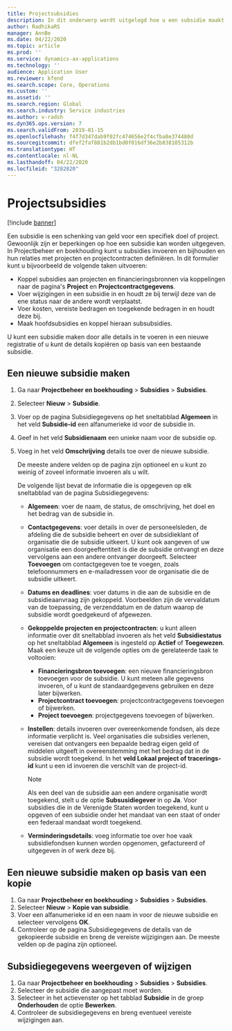 ```yaml
---
title: Projectsubsidies
description: In dit onderwerp wordt uitgelegd hoe u een subsidie maakt of wijzigt.
author: RadhikaRS
manager: AnnBe
ms.date: 04/22/2020
ms.topic: article
ms.prod: ''
ms.service: dynamics-ax-applications
ms.technology: ''
audience: Application User
ms.reviewer: kfend
ms.search.scope: Core, Operations
ms.custom: ''
ms.assetid: ''
ms.search.region: Global
ms.search.industry: Service industries
ms.author: v-radsh
ms.dyn365.ops.version: 7
ms.search.validFrom: 2019-01-15
ms.openlocfilehash: f4f7d347dab9f02fc474656e2f4cfba8e374480d
ms.sourcegitcommit: dfef2faf881b2db1bd0f016df36e2b838105312b
ms.translationtype: HT
ms.contentlocale: nl-NL
ms.lasthandoff: 04/22/2020
ms.locfileid: "3282820"
---
```

# <a name="project-grants"></a>Projectsubsidies

[!include [banner](../includes/banner.md)]

Een subsidie is een schenking van geld voor een specifiek doel of project. Gewoonlijk zijn er beperkingen op hoe een subsidie kan worden uitgegeven. In Projectbeheer en boekhouding kunt u subsidies invoeren en bijhouden en hun relaties met projecten en projectcontracten definiëren. In dit formulier kunt u bijvoorbeeld de volgende taken uitvoeren:

- Koppel subsidies aan projecten en financieringsbronnen via koppelingen naar de pagina's **Project** en **Projectcontractgegevens**.
- Voer wijzigingen in een subsidie in en houdt ze bij terwijl deze van de ene status naar de andere wordt verplaatst.
- Voer kosten, vereiste bedragen en toegekende bedragen in en houdt deze bij.
- Maak hoofdsubsidies en koppel hieraan subsubsidies.

U kunt een subsidie maken door alle details in te voeren in een nieuwe registratie of u kunt de details kopiëren op basis van een bestaande subsidie.

## <a name="create-a-new-grant"></a>Een nieuwe subsidie maken

1. Ga naar **Projectbeheer en boekhouding** \> **Subsidies** \> **Subsidies**.
2. Selecteer **Nieuw** \> **Subsidie**.
3. Voer op de pagina Subsidiegegevens op het sneltabblad **Algemeen** in het veld **Subsidie-id** een alfanumerieke id voor de subsidie in.
4. Geef in het veld **Subsidienaam** een unieke naam voor de subsidie op.
5. Voeg in het veld **Omschrijving** details toe over de nieuwe subsidie.

    De meeste andere velden op de pagina zijn optioneel en u kunt zo weinig of zoveel informatie invoeren als u wilt.

    De volgende lijst bevat de informatie die is opgegeven op elk sneltabblad van de pagina Subsidiegegevens:

    - **Algemeen**: voer de naam, de status, de omschrijving, het doel en het bedrag van de subsidie in.
    - **Contactgegevens**: voer details in over de personeelsleden, de afdeling die de subsidie beheert en over de subsidieklant of organisatie die de subsidie uitkeert. U kunt ook aangeven of uw organisatie een doorgeeftentiteit is die de subsidie ontvangt en deze vervolgens aan een andere ontvanger doorgeeft. Selecteer **Toevoegen** om contactgegeven toe te voegen, zoals telefoonnummers en e-mailadressen voor de organisatie die de subsidie uitkeert.
    - **Datums en deadlines**: voer datums in die aan de subsidie en de subsidieaanvraag zijn gekoppeld. Voorbeelden zijn de vervaldatum van de toepassing, de verzenddatum en de datum waarop de subsidie wordt goedgekeurd of afgewezen.
    - **Gekoppelde projecten en projectcontracten**: u kunt alleen informatie over dit sneltabblad invoeren als het veld **Subsidiestatus** op het sneltabblad **Algemeen** is ingesteld op **Actief** of **Toegewezen**. Maak een keuze uit de volgende opties om de gerelateerde taak te voltooien:

        - **Financieringsbron toevoegen**: een nieuwe financieringsbron toevoegen voor de subsidie. U kunt meteen alle gegevens invoeren, of u kunt de standaardgegevens gebruiken en deze later bijwerken.
        - **Projectcontract toevoegen**: projectcontractgegevens toevoegen of bijwerken.
        - **Project toevoegen**: projectgegevens toevoegen of bijwerken.

    - **Instellen**: details invoeren over overeenkomende fondsen, als deze informatie verplicht is. Veel organisaties die subsidies verlenen, vereisen dat ontvangers een bepaalde bedrag eigen geld of middelen uitgeeft in overeenstemming met het bedrag dat in de subsidie wordt toegekend. In het **veld Lokaal project of tracerings-id** kunt u een id invoeren die verschilt van de project-id.

        > [!NOTE]
        > Als een deel van de subsidie aan een andere organisatie wordt toegekend, stelt u de optie **Subsusidiegever** in op **Ja**. Voor subsidies die in de Verenigde Staten worden toegekend, kunt u opgeven of een subsidie onder het mandaat van een staat of onder een federaal mandaat wordt toegekend.

    - **Verminderingsdetails**: voeg informatie toe over hoe vaak subsidiefondsen kunnen worden opgenomen, gefactureerd of uitgegeven in of werk deze bij.

## <a name="create-a-new-grant-from-a-copy"></a>Een nieuwe subsidie maken op basis van een kopie

1. Ga naar **Projectbeheer en boekhouding** \> **Subsidies** \> **Subsidies**.
2. Selecteer **Nieuw** \> **Kopie van subsidie**.
3. Voer een alfanumerieke id en een naam in voor de nieuwe subsidie en selecteer vervolgens **OK**.
4. Controleer op de pagina Subsidiegegevens de details van de gekopieerde subsidie en breng de vereiste wijzigingen aan. De meeste velden op de pagina zijn optioneel.

## <a name="view-or-modify-grant-details"></a>Subsidiegegevens weergeven of wijzigen

1. Ga naar **Projectbeheer en boekhouding** \> **Subsidies** \> **Subsidies**.
2. Selecteer de subsidie die aangepast moet worden.
3. Selecteer in het actievenster op het tabblad **Subsidie** in de groep **Onderhouden** de optie **Bewerken**.
4. Controleer de subsidiegegevens en breng eventueel vereiste wijzigingen aan.
